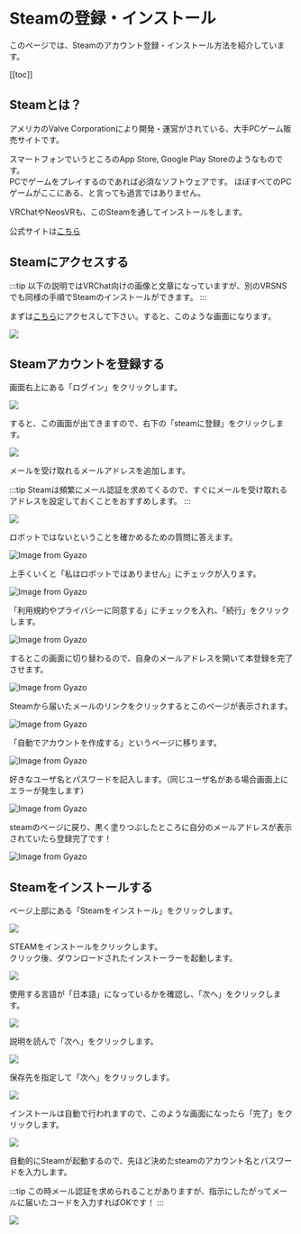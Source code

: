 # Steamの登録・インストール

このページでは、Steamのアカウント登録・インストール方法を紹介しています。

[[toc]]

## Steamとは？

アメリカのValve Corporationにより開発・運営がされている、大手PCゲーム販売サイトです。       

スマートフォンでいうところのApp Store, Google Play Storeのようなものです。      
PCでゲームをプレイするのであれば必須なソフトウェアです。
ほぼすべてのPCゲームがここにある、と言っても過言ではありません。

VRChatやNeosVRも、このSteamを通してインストールをします。

公式サイトは[こちら](https://store.steampowered.com/)

## Steamにアクセスする

:::tip
以下の説明ではVRChat向けの画像と文章になっていますが、別のVRSNSでも同様の手順でSteamのインストールができます。
:::

まずは[こちら](https://store.steampowered.com/app/438100/VRChat/)にアクセスして下さい。すると、このような画面になります。

![](https://i.gyazo.com/415e7d6a943274fcffb5bf5370ef6b6e.png)

## Steamアカウントを登録する

画面右上にある「ログイン」をクリックします。

![](https://i.gyazo.com/82d0311c20a76049c5bd8347e4b2d026.png)

すると、この画面が出てきますので、右下の「steamに登録」をクリックします。

![](https://i.gyazo.com/48c276b9263f37763d50bac69f4874ee.png)

メールを受け取れるメールアドレスを追加します。

:::tip
Steamは頻繁にメール認証を求めてくるので、すぐにメールを受け取れるアドレスを設定しておくことをおすすめします。
:::

![](https://i.gyazo.com/81c780c4279fa019ff0a9d07f989f6c6.png)

ロボットではないということを確かめるための質問に答えます。

![Image from Gyazo](https://i.gyazo.com/2d91ccb0a1e918ccd76cc6a0cab6730b.png)

上手くいくと「私はロボットではありません」にチェックが入ります。

![Image from Gyazo](https://i.gyazo.com/3665652b6833861024b61abf394da72d.png)

「利用規約やプライバシーに同意する」にチェックを入れ、「続行」をクリックします。

![Image from Gyazo](https://i.gyazo.com/3706494edb63b88098f90a54279b635c.png)

するとこの画面に切り替わるので、自身のメールアドレスを開いて本登録を完了させます。

![Image from Gyazo](https://i.gyazo.com/0180e6de974cb971ee14c8c6c223f8f6.png)

Steamから届いたメールのリンクをクリックするとこのページが表示されます。

![Image from Gyazo](https://i.gyazo.com/0caea08015bef329799d97ea61e55bb6.png)

「自動でアカウントを作成する」というページに移ります。

![Image from Gyazo](https://i.gyazo.com/0c90ba5313d92fd3ca9830a43ed1b58f.png)

好きなユーザ名とパスワードを記入します。（同じユーザ名がある場合画面上にエラーが発生します）

![Image from Gyazo](https://i.gyazo.com/7acd3ada427a3d283cd5e9c669ef9115.png)

steamのページに戻り、黒く塗りつぶしたところに自分のメールアドレスが表示されていたら登録完了です！

![Image from Gyazo](https://i.gyazo.com/470759e7e60eb27b586da69502f2e7e6.png)

## Steamをインストールする

ページ上部にある「Steamをインストール」をクリックします。

![](https://i.gyazo.com/943fa59cb746f8d281d5e810cec2f32a.png)

STEAMをインストールをクリックします。       
クリック後、ダウンロードされたインストーラーを起動します。

![](https://i.gyazo.com/6e415d8ed3b58708aecb35f3555c3ac8.png)

使用する言語が「日本語」になっているかを確認し、「次へ」をクリックします。

![](https://i.gyazo.com/0a1447c484d3aa589252a4db8e1279ac.png)

説明を読んで「次へ」をクリックします。

![](https://i.gyazo.com/4b7e49e6c467e36f3d88f8580a4031a5.png)

保存先を指定して「次へ」をクリックします。

![](https://i.gyazo.com/ec2c81e0debd8ff89d10ca76cfef6eb5.png)

インストールは自動で行われますので、このような画面になったら「完了」をクリックします。

![](https://i.gyazo.com/be2f3b420cfb566dfca3139383d4d07a.png)

自動的にSteamが起動するので、先ほど決めたsteamのアカウント名とパスワードを入力します。

:::tip
この時メール認証を求められることがありますが、指示にしたがってメールに届いたコードを入力すればOKです！
:::

![](https://i.gyazo.com/cb6e01b66ac7ddcc1775609a4b2437b5.png)